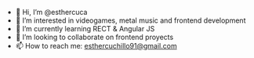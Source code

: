 - 👋 Hi, I’m @esthercuca
- 👀 I’m interested in videogames, metal music and frontend development
- 🌱 I’m currently learning RECT & Angular JS
- 💞️ I’m looking to collaborate on frontend proyects
- 📫 How to reach me: esthercuchillo91@gmail.com

<!---
esthercuca/esthercuca is a ✨ special ✨ repository because its `README.md` (this file) appears on your GitHub profile.
You can click the Preview link to take a look at your changes.
--->

